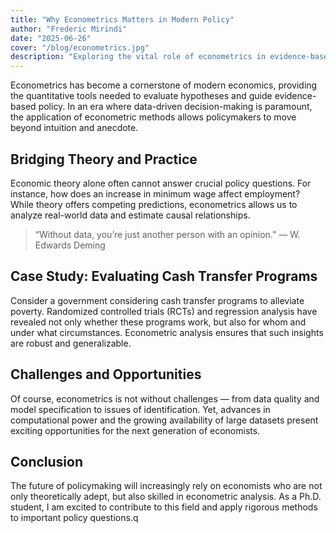 ```yaml
---
title: "Why Econometrics Matters in Modern Policy"
author: "Frederic Mirindi"
date: "2025-06-26"
cover: "/blog/econometrics.jpg"
description: "Exploring the vital role of econometrics in evidence-based policymaking, with examples from contemporary economics research."
---
```


Econometrics has become a cornerstone of modern economics, providing the quantitative tools needed to evaluate hypotheses and guide evidence-based policy. In an era where data-driven decision-making is paramount, the application of econometric methods allows policymakers to move beyond intuition and anecdote.

## Bridging Theory and Practice

Economic theory alone often cannot answer crucial policy questions. For instance, how does an increase in minimum wage affect employment? While theory offers competing predictions, econometrics allows us to analyze real-world data and estimate causal relationships.

> “Without data, you’re just another person with an opinion.” — W. Edwards Deming

## Case Study: Evaluating Cash Transfer Programs

Consider a government considering cash transfer programs to alleviate poverty. Randomized controlled trials (RCTs) and regression analysis have revealed not only whether these programs work, but also for whom and under what circumstances. Econometric analysis ensures that such insights are robust and generalizable.

## Challenges and Opportunities

Of course, econometrics is not without challenges — from data quality and model specification to issues of identification. Yet, advances in computational power and the growing availability of large datasets present exciting opportunities for the next generation of economists.

## Conclusion

The future of policymaking will increasingly rely on economists who are not only theoretically adept, but also skilled in econometric analysis. As a Ph.D. student, I am excited to contribute to this field and apply rigorous methods to important policy questions.q
